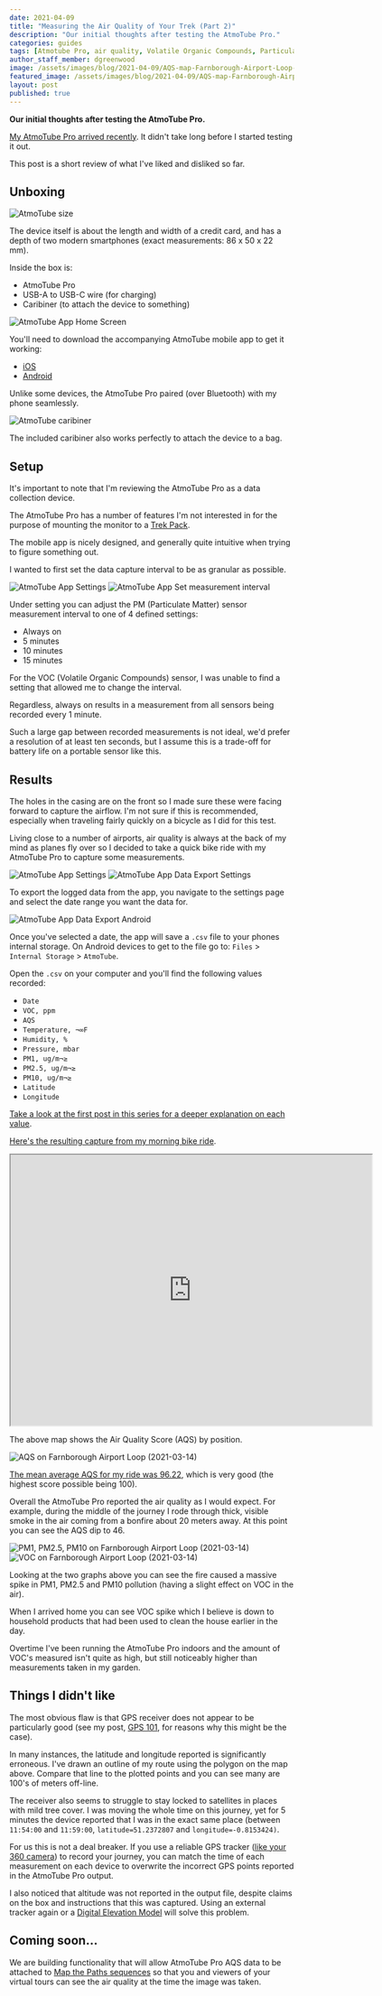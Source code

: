 ```yaml
---
date: 2021-04-09
title: "Measuring the Air Quality of Your Trek (Part 2)"
description: "Our initial thoughts after testing the AtmoTube Pro."
categories: guides
tags: [Atmotube Pro, air quality, Volatile Organic Compounds, Particulate Matter, Air Quality Score, VOC, PM]
author_staff_member: dgreenwood
image: /assets/images/blog/2021-04-09/AQS-map-Farnborough-Airport-Loop-2021-03-14-meta.jpg
featured_image: /assets/images/blog/2021-04-09/AQS-map-Farnborough-Airport-Loop-2021-03-14-sm.jpg
layout: post
published: true
---
```


**Our initial thoughts after testing the AtmoTube Pro.**

[My AtmoTube Pro arrived recently](/blog/2021/measuring-air-quality-portable-part-1). It didn't take long before I started testing it out.

This post is a short review of what I've liked and disliked so far.

## Unboxing

<img class="img-fluid" src="/assets/images/blog/2021-04-09/atmotube-size.jpg" alt="AtmoTube size" title="AtmoTube size" />

The device itself is about the length and width of a credit card, and has a depth of two modern smartphones (exact measurements: 86 x 50 x 22 mm).

Inside the box is:

* AtmoTube Pro
* USB-A to USB-C wire (for charging)
* Caribiner (to attach the device to something)

<img class="img-fluid" src="/assets/images/blog/2021-04-09/atmotube-app-home-screen.png" alt="AtmoTube App Home Screen" title="AtmoTube App Home Screen" />

You'll need to download the accompanying AtmoTube mobile app to get it working:

* [iOS](https://itunes.apple.com/us/app/atmotube/id1080310110?ls=1&mt=8)
* [Android](https://play.google.com/store/apps/details?id=com.atmotube.app)

Unlike some devices, the AtmoTube Pro paired (over Bluetooth) with my phone seamlessly.

<img class="img-fluid" src="/assets/images/blog/2021-04-09/atmotube-backpack-clip.jpg" alt="AtmoTube caribiner" title="AtmoTube caribiner" />

The included caribiner also works perfectly to attach the device to a bag.

## Setup

It's important to note that I'm reviewing the AtmoTube Pro as a data collection device.

The AtmoTube Pro has a number of features I'm not interested in for the purpose of mounting the monitor to a [Trek Pack](/trek-pack).

The mobile app is nicely designed, and generally quite intuitive when trying to figure something out.

I wanted to first set the data capture interval to be as granular as possible.

<img class="img-fluid" src="/assets/images/blog/2021-04-09/atmotube-settings-1.png" alt="AtmoTube App Settings" title="AtmoTube App Settings" />

<img class="img-fluid" src="/assets/images/blog/2021-04-09/atmotube-set-measurement-interval.png" alt="AtmoTube App Set measurement interval" title="AtmoTube App Set measurement interval" />

Under setting you can adjust the PM (Particulate Matter) sensor measurement interval to one of 4 defined settings:

* Always on
* 5 minutes
* 10 minutes
* 15 minutes

For the VOC (Volatile Organic Compounds) sensor, I was unable to find a setting that allowed me to change the interval.

Regardless, always on results in a measurement from all sensors being recorded every 1 minute.

Such a large gap between recorded measurements is not ideal, we'd prefer a resolution of at least ten seconds, but I assume this is a trade-off for battery life on a portable sensor like this.

## Results

The holes in the casing are on the front so I made sure these were facing forward to capture the airflow. I'm not sure if this is recommended, especially when traveling fairly quickly on a bicycle as I did for this test. 

Living close to a number of airports, air quality is always at the back of my mind as planes fly over so I decided to take a quick bike ride with my AtmoTube Pro to capture some measurements. 

<img class="img-fluid" src="/assets/images/blog/2021-04-09/atmotube-settings-2.png" alt="AtmoTube App Settings" title="AtmoTube App Settings" />

<img class="img-fluid" src="/assets/images/blog/2021-04-09/atmotube-set-data-export-time.png" alt="AtmoTube App Data Export Settings" title="AtmoTube App Data Export Settings" />

To export the logged data from the app, you navigate to the settings page and select the date range you want the data for.

<img class="img-fluid" src="/assets/images/blog/2021-04-09/atmotube-csv-save-android.png" alt="AtmoTube App Data Export Android" title="AtmoTube App Data Export Android" />

Once you've selected a date, the app will save a `.csv` file to your phones internal storage. On Android devices to get to the file go to: `Files` > `Internal Storage` > `AtmoTube`.

Open the `.csv` on your computer and you'll find the following values recorded:

* `Date`
* `VOC, ppm` 
* `AQS`
* `Temperature, ¬∞F`
* `Humidity, %`
* `Pressure, mbar`
* `PM1, ug/m¬≥` 
* `PM2.5, ug/m¬≥`
* `PM10, ug/m¬≥`
* `Latitude`
* `Longitude`

[Take a look at the first post in this series for a deeper explanation on each value](/blog/2021/measuring-air-quality-portable-part-1).

[Here's the resulting capture from my morning bike ride](https://docs.google.com/spreadsheets/d/1tK9C1pA1FxVW1fkH60rmpfiiPejtUFvzMo-nDWwZfaw/edit?usp=sharing).

<iframe src="https://www.google.com/maps/d/u/1/embed?mid=1ZbkgoL6nBT3PlL5JoHM7hAzxky6laoYn" width="640" height="480"></iframe>

The above map shows the Air Quality Score (AQS) by position. 

<img class="img-fluid" src="/assets/images/blog/2021-04-09/AQS-pollution-Farnborough-Airport-Loop-2021-03-14.png" alt="AQS on Farnborough Airport Loop (2021-03-14)" title="AQS on Farnborough Airport Loop (2021-03-14)" />

[The mean average AQS for my ride was 96.22](https://docs.google.com/spreadsheets/d/1tK9C1pA1FxVW1fkH60rmpfiiPejtUFvzMo-nDWwZfaw/edit#gid=2042347909), which is very good (the highest score possible being 100).

Overall the AtmoTube Pro reported the air quality as I would expect. For example, during the middle of the journey I rode through thick, visible smoke in the air coming from a bonfire about 20 meters away. At this point you can see the AQS dip to 46.

<img class="img-fluid" src="/assets/images/blog/2021-04-09/PM-pollution-Farnborough-Airport-Loop-2021-03-14.png" alt="PM1, PM2.5, PM10 on Farnborough Airport Loop (2021-03-14)" title="PM1, PM2.5, PM10 on Farnborough Airport Loop (2021-03-14)" />

<img class="img-fluid" src="/assets/images/blog/2021-04-09/VOC-pollution-Farnborough-Airport-Loop-2021-03-14.png" alt="VOC on Farnborough Airport Loop (2021-03-14)" title="VOC on Farnborough Airport Loop (2021-03-14)" />

Looking at the two graphs above you can see the fire caused a massive spike in PM1, PM2.5 and PM10 pollution (having a slight effect on VOC in the air).

When I arrived home you can see VOC spike which I believe is down to household products that had been used to clean the house earlier in the day.

Overtime I've been running the AtmoTube Pro indoors and the amount of VOC's measured isn't quite as high, but still noticeably higher than measurements taken in my garden.

## Things I didn't like

The most obvious flaw is that GPS receiver does not appear to be particularly good (see my post, [GPS 101](/blog/2020/gps-101), for reasons why this might be the case).

In many instances, the latitude and longitude reported is significantly erroneous. I've drawn an outline of my route using the polygon on the map above. Compare that line to the plotted points and you can see many are 100's of meters off-line.

The receiver also seems to struggle to stay locked to satellites in places with mild tree cover. I was moving the whole time on this journey, yet for 5 minutes the device reported that I was in the exact same place (between `11:54:00` and `11:59:00`, `latitude=51.2372807` and `longitude=-0.8153424)`.

For us this is not a deal breaker. If you use a reliable GPS tracker ([like your 360 camera](/blog/2020/metadata-exif-xmp-360-photo-files)) to record your journey, you can match the time of each measurement on each device to overwrite the incorrect GPS points reported in the AtmoTube Pro output.

I also noticed that altitude was not reported in the output file, despite claims on the box and instructions that this was captured. Using an external tracker again or a [Digital Elevation Model](/blog/2020/what-is-a-digital-elevation-model) will solve this problem.

## Coming soon...

We are building functionality that will allow AtmoTube Pro AQS data to be attached to [Map the Paths sequences](https://www.mapthepaths.com/) so that you and viewers of your virtual tours can see the air quality at the time the image was taken.